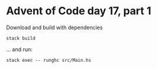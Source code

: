# Advent of Code day 17, part 1

Download and build with dependencies
```
stack build
```

... and run:
```
stack exec -- runghc src/Main.hs
```
